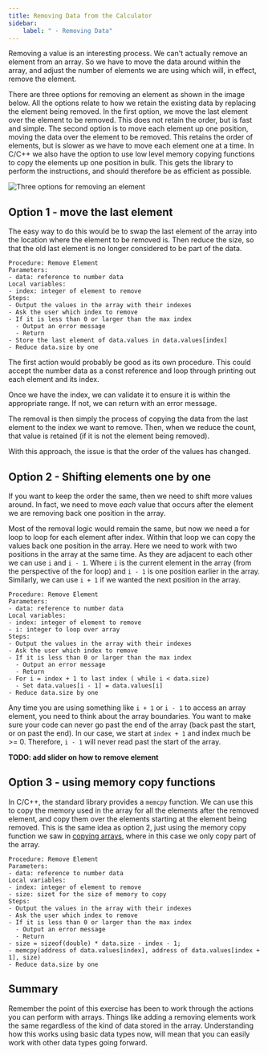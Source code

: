 ```yaml
---
title: Removing Data from the Calculator
sidebar:
    label: " - Removing Data"
---
```


Removing a value is an interesting process. We can't actually remove an element from an array. So we have to move the data around within the array, and adjust the number of elements we are using which will, in effect, remove the element.

There are three options for removing an element as shown in the image below. All the options relate to how we retain the existing data by replacing the element being removed. In the first option, we move the last element over the element to be removed. This does not retain the order, but is fast and simple. The second option is to move each element up one position, moving the data over the element to be removed. This retains the order of elements, but is slower as we have to move each element one at a time. In C/C++ we also have the option to use low level memory copying functions to copy the elements up one position in bulk. This gets the library to perform the instructions, and should therefore be as efficient as possible.

![Three options for removing an element](./images/remove-options.png)

## Option 1 - move the last element

The easy way to do this would be to swap the last element of the array into the location where the element to be removed is. Then reduce the size, so that the old last element is no longer considered to be part of the data.

```
Procedure: Remove Element
Parameters:
- data: reference to number data
Local variables:
- index: integer of element to remove
Steps:
- Output the values in the array with their indexes
- Ask the user which index to remove
- If it is less than 0 or larger than the max index
  - Output an error message
  - Return
- Store the last element of data.values in data.values[index]
- Reduce data.size by one
```

The first action would probably be good as its own procedure. This could accept the number data as a const reference and loop through printing out each element and its index.

Once we have the index, we can validate it to ensure it is within the appropriate range. If not, we can return with an error message.

The removal is then simply the process of copying the data from the last element to the index we want to remove. Then, when we reduce the count, that value is retained (if it is not the element being removed).

With this approach, the issue is that the order of the values has changed.

## Option 2 - Shifting elements one by one

If you want to keep the order the same, then we need to shift more values around. In fact, we need to move *each* value that occurs after the element we are removing back one position in the array.

Most of the removal logic would remain the same, but now we need a for loop to loop for each element after index. Within that loop we can copy the values back one position in the array. Here we need to work with two positions in the array at the same time. As they are adjacent to each other we can use `i` and `i - 1`. Where `i` is the current element in the array (from the perspective of the for loop) and `i - 1` is one position earlier in the array. Similarly, we can use `i + 1` if we wanted the next position in the array.

```
Procedure: Remove Element
Parameters:
- data: reference to number data
Local variables:
- index: integer of element to remove
- i: integer to loop over array
Steps:
- Output the values in the array with their indexes
- Ask the user which index to remove
- If it is less than 0 or larger than the max index
  - Output an error message
  - Return
- For i = index + 1 to last index ( while i < data.size)
  - Set data.values[i - 1] = data.values[i]
- Reduce data.size by one
```

Any time you are using something like `i + 1` or `i - 1` to access an array element, you need to think about the array boundaries. You want to make sure your code can never go past the end of the array (back past the start, or on past the end). In our case, we start at `index + 1` and index much be >= 0. Therefore, `i - 1` will never read past the start of the array.

**TODO: add slider on how to remove element**

## Option 3 - using memory copy functions

In C/C++, the standard library provides a `memcpy` function. We can use this to copy the memory used in the array for all the elements after the removed element, and copy them over the elements starting at the element being removed. This is the same idea as option 2, just using the memory copy function we saw in [copying arrays](/book/part-2-organised-code/5-working-with-multiples/1-concepts/00-04-clone-array), where in this case we only copy part of the array.

```
Procedure: Remove Element
Parameters:
- data: reference to number data
Local variables:
- index: integer of element to remove
- size: sizet for the size of memory to copy
Steps:
- Output the values in the array with their indexes
- Ask the user which index to remove
- If it is less than 0 or larger than the max index
  - Output an error message
  - Return
- size = sizeof(double) * data.size - index - 1;
- memcpy(address of data.values[index], address of data.values[index + 1], size)
- Reduce data.size by one
```

## Summary

Remember the point of this exercise has been to work through the actions you can perform with arrays. Things like adding a removing elements work the same regardless of the kind of data stored in the array. Understanding how this works using basic data types now, will mean that you can easily work with other data types going forward.
